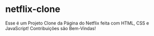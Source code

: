 # netflix-clone
Esse é um Projeto Clone da Página do Netflix feita com HTML, CSS e JavaScript!
Contribuições são Bem-Vindas!

